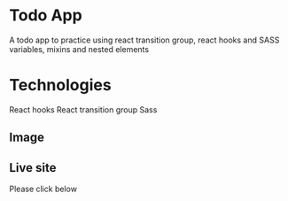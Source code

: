 # Todo App

A todo app to practice using react transition group, react hooks and SASS
variables, mixins and nested elements

# Technologies

React hooks 
React transition group 
Sass

## Image


## Live site

Please click below


